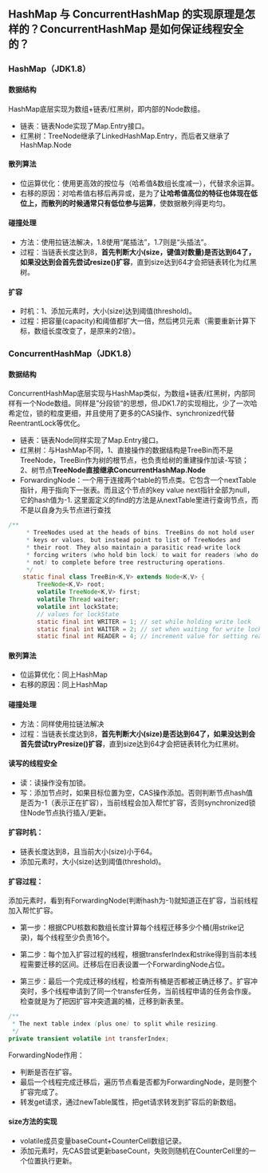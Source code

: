 ## HashMap 与 ConcurrentHashMap 的实现原理是怎样的？ConcurrentHashMap 是如何保证线程安全的？

### HashMap（JDK1.8）
#### 数据结构
HashMap底层实现为数组+链表/红黑树，即内部的Node数组。

- 链表：链表Node实现了Map.Entry接口。
- 红黑树：TreeNode继承了LinkedHashMap.Entry，而后者又继承了HashMap.Node

#### 散列算法
- 位运算优化：使用更高效的按位与（哈希值&数组长度减一），代替求余运算。
- 右移的原因：对哈希值右移后再异或，是为了**让哈希值高位的特征也体现在低位上，而散列的时候通常只有低位参与运算**，使数据散列得更均匀。

#### 碰撞处理
- 方法：使用拉链法解决，1.8使用“尾插法”，1.7则是“头插法”。
- 过程：当链表长度达到8，**首先判断大小(size，键值对数量)是否达到64了，如果没达到会首先尝试resize()扩容**，直到size达到64才会把链表转化为红黑树。

#### 扩容
- 时机：1、添加元素时，大小(size)达到阈值(threshold)。
- 过程：把容量(capacity)和阈值都扩大一倍，然后拷贝元素（需要重新计算下标，数组长度改变了，是原来的2倍）。

### ConcurrentHashMap（JDK1.8）
#### 数据结构
ConcurrentHashMap底层实现与HashMap类似，为数组+链表/红黑树，内部同样有一个Node数组。同样是”分段锁“的思想，但JDK1.7的实现相比，少了一次哈希定位，锁的粒度更细，并且使用了更多的CAS操作、synchronized代替ReentrantLock等优化。

- 链表：链表Node同样实现了Map.Entry接口。
- 红黑树：与HashMap不同，1、直接操作的数据结构是TreeBin而不是TreeNode，TreeBin作为树的根节点，也负责给树的重建操作加读-写锁；2、树节点**TreeNode直接继承ConcurrentHashMap.Node**
- ForwardingNode：一个用于连接两个table的节点类。它包含一个nextTable指针，用于指向下一张表。而且这个节点的key value next指针全部为null，它的hash值为-1. 这里面定义的find的方法是从nextTable里进行查询节点，而不是以自身为头节点进行查找

```java
/**
     * TreeNodes used at the heads of bins. TreeBins do not hold user
     * keys or values, but instead point to list of TreeNodes and
     * their root. They also maintain a parasitic read-write lock
     * forcing writers (who hold bin lock) to wait for readers (who do
     * not) to complete before tree restructuring operations.
     */
    static final class TreeBin<K,V> extends Node<K,V> {
        TreeNode<K,V> root;
        volatile TreeNode<K,V> first;
        volatile Thread waiter;
        volatile int lockState;
        // values for lockState
        static final int WRITER = 1; // set while holding write lock
        static final int WAITER = 2; // set when waiting for write lock
        static final int READER = 4; // increment value for setting read lock
```

#### 散列算法
- 位运算优化：同上HashMap
- 右移的原因：同上HashMap


#### 碰撞处理
- 方法：同样使用拉链法解决
- 过程：当链表长度达到8，**首先判断大小(size)是否达到64了，如果没达到会首先尝试tryPresize()扩容**，直到size达到64才会把链表转化为红黑树。

#### 读写的线程安全
- 读：读操作没有加锁。
- 写：添加节点时，如果目标位置为空，CAS操作添加。否则判断节点hash值是否为-1（表示正在扩容），当前线程会加入帮忙扩容，否则synchronized锁住Node节点执行插入/更新。

#### 扩容时机：

- 链表长度达到8，且当前大小(size)小于64。
- 添加元素时，大小(size)达到阈值(threshold)。

#### 扩容过程：
添加元素时，看到有ForwardingNode(判断hash为-1)就知道正在扩容，当前线程加入帮忙扩容。

- 第一步：根据CPU核数和数组长度计算每个线程迁移多少个桶(用strike记录)，每个线程至少负责16个。
- 第二步：每个加入扩容过程的线程，根据transferIndex和strike得到当前本线程需要迁移的区间。迁移后在旧表设置一个ForwardingNode占位。
    
- 第三步：最后一个完成迁移的线程，检查所有桶是否都被正确迁移了。扩容冲突时，多个线程申请到了同一个transfer任务，当前线程申请的任务会作废。检查就是为了把因扩容冲突遗漏的桶，迁移到新表里。

```java 
/**
 * The next table index (plus one) to split while resizing.
 */
private transient volatile int transferIndex;
```

ForwardingNode作用：

- 判断是否在扩容。
- 最后一个线程完成迁移后，遍历节点看是否都为ForwardingNode，是则整个扩容完成了。
- 转发get请求，通过newTable属性，把get请求转发到扩容后的新数组。

#### size方法的实现
- volatile成员变量baseCount+CounterCell数组记录。
- 添加元素时，先CAS尝试更新baseCount，失败则随机在CounterCell里的一个位置执行更新。
